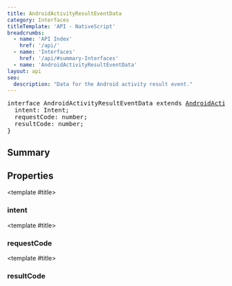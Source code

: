 ```yaml
---
title: AndroidActivityResultEventData
category: Interfaces
titleTemplate: 'API - NativeScript'
breadcrumbs: 
  - name: 'API Index'
    href: '/api/'
  - name: 'Interfaces'
    href: '/api/#summary-Interfaces'
  - name: 'AndroidActivityResultEventData'
layout: api
seo:
  description: "Data for the Android activity result event."
---
```


<!-- This page is auto generated, do not edit manually. -->
<!-- Run "yarn generate:api-docs" to regenerate -->

<script setup lang="ts">
  import { provide } from "vue";
  import API_DATA from "./AndroidActivityResultEventData.data.json";
  
  provide('API_DATA', API_DATA);
</script>

<APIRefHierarchy v-once />

<pre class="not-prose [&_a]:text-blue-400 [&_a]:no-underline">interface AndroidActivityResultEventData extends <a href="/api/interface/AndroidActivityEventData">AndroidActivityEventData</a> {
  intent: Intent;
  requestCode: number;
  resultCode: number;
}</pre>

<APIRefComment commentBase64="eyJibG9ja1RhZ3MiOltdLCJtb2RpZmllclRhZ3MiOnt9LCJzdW1tYXJ5IjpbeyJraW5kIjoidGV4dCIsInRleHQiOiJEYXRhIGZvciB0aGUgQW5kcm9pZCBhY3Rpdml0eSByZXN1bHQgZXZlbnQuIn1dfQ==" v-once />

## <Heading ignore>Summary</Heading>

<APIRefSummary v-once />

## Properties

<div class="">

<APIRef for="4745" v-once>

<template #title>

### intent

</template>

</APIRef>

</div>

<div class="">

<APIRef for="4743" v-once>

<template #title>

### requestCode

</template>

</APIRef>

</div>

<div class="">

<APIRef for="4744" v-once>

<template #title>

### resultCode

</template>

</APIRef>

</div>
